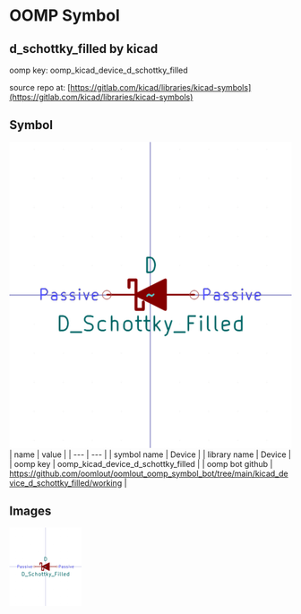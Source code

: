 # OOMP Symbol  
## d_schottky_filled  by kicad  
  
oomp key: oomp_kicad_device_d_schottky_filled  
  
source repo at: [https://gitlab.com/kicad/libraries/kicad-symbols](https://gitlab.com/kicad/libraries/kicad-symbols)  
## Symbol  
  
[![working.png](working_600.png)](working.png)  
| name | value | 
| --- | --- | 
| symbol name | Device | 
| library name | Device | 
| oomp key | oomp_kicad_device_d_schottky_filled | 
| oomp bot github | https://github.com/oomlout/oomlout_oomp_symbol_bot/tree/main/kicad_device_d_schottky_filled/working | 
## Images  
  
[![working.png](working_140.png)](working.png)  
